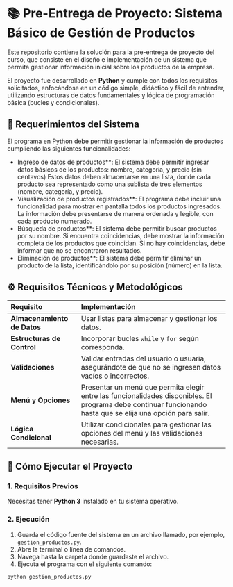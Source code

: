 # 📚 Pre-Entrega de Proyecto: Sistema Básico de Gestión de Productos

Este repositorio contiene la solución para la pre-entrega de proyecto del curso, que consiste en el diseño e implementación de un sistema que permita gestionar información inicial sobre los productos de la empresa.

El proyecto fue desarrollado en **Python** y cumple con todos los requisitos solicitados, enfocándose en un código simple, didáctico y fácil de entender, utilizando estructuras de datos fundamentales y lógica de programación básica (bucles y condicionales).

## 🚀 Requerimientos del Sistema

El programa en Python debe permitir gestionar la información de productos cumpliendo las siguientes funcionalidades:

* Ingreso de datos de productos**: El sistema debe permitir ingresar datos básicos de los productos: nombre, categoría, y precio (sin centavos) Estos datos deben almacenarse en una lista, donde cada producto sea representado como una sublista de tres elementos (nombre, categoría, y precio).
* Visualización de productos registrados**: El programa debe incluir una funcionalidad para mostrar en pantalla todos los productos ingresados. La información debe presentarse de manera ordenada y legible, con cada producto numerado.
* Búsqueda de productos**: El sistema debe permitir buscar productos por su nombre. Si encuentra coincidencias, debe mostrar la información completa de los productos que coincidan. Si no hay coincidencias, debe informar que no se encontraron resultados.
* Eliminación de productos**: El sistema debe permitir eliminar un producto de la lista, identificándolo por su posición (número) en la lista.

## ⚙️ Requisitos Técnicos y Metodológicos

| Requisito | Implementación |
| :--- | :--- |
| **Almacenamiento de Datos** | Usar listas para almacenar y gestionar los datos. |
| **Estructuras de Control** | Incorporar bucles `while` y `for` según corresponda. |
| **Validaciones** | Validar entradas del usuario o usuaria, asegurándote de que no se ingresen datos vacíos o incorrectos. |
| **Menú y Opciones** | Presentar un menú que permita elegir entre las funcionalidades disponibles. El programa debe continuar funcionando hasta que se elija una opción para salir. |
| **Lógica Condicional** | Utilizar condicionales para gestionar las opciones del menú y las validaciones necesarias. |

## 🚀 Cómo Ejecutar el Proyecto

### 1. Requisitos Previos

Necesitas tener **Python 3** instalado en tu sistema operativo.

### 2. Ejecución

1.  Guarda el código fuente del sistema en un archivo llamado, por ejemplo, `gestion_productos.py`.
2.  Abre la terminal o línea de comandos.
3.  Navega hasta la carpeta donde guardaste el archivo.
4.  Ejecuta el programa con el siguiente comando:

```bash
python gestion_productos.py
